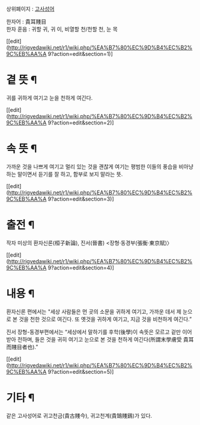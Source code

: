 상위폐이지 : [고사성어](%EA%B3%A0%EC%82%AC%EC%84%B1%EC%96%B4.md)

한자어 : 貴耳賤目  
한자 훈음 : 귀할 귀, 귀 이, 비열할 천/천할 천, 눈 목

[[edit](http://rigvedawiki.net/r1/wiki.php/%EA%B7%80%EC%9D%B4%EC%B2%9C%EB%AA%A
9?action=edit&section=1)]

# 곁 뜻 ¶

귀를 귀하게 여기고 눈을 천하게 여긴다.

  

[[edit](http://rigvedawiki.net/r1/wiki.php/%EA%B7%80%EC%9D%B4%EC%B2%9C%EB%AA%A
9?action=edit&section=2)]

# 속 뜻 ¶

가까운 것을 나쁘게 여기고 멀리 있는 것을 괜찮게 여기는 평범한 이들의 풍습을 비아냥하는 말이면서 듣기를 잘 하고, 함부로 보지 말라는 뜻.  

[[edit](http://rigvedawiki.net/r1/wiki.php/%EA%B7%80%EC%9D%B4%EC%B2%9C%EB%AA%A
9?action=edit&section=3)]

# 출전 ¶

작자 미상의 환자신론(桓子新論), 진서(晉書) <장형·동경부(張衡·東京賦)〉

  

[[edit](http://rigvedawiki.net/r1/wiki.php/%EA%B7%80%EC%9D%B4%EC%B2%9C%EB%AA%A
9?action=edit&section=4)]

# 내용 ¶

환자신론 편에서는 "세상 사람들은 먼 곳의 소문을 귀하게 여기고, 가까운 데서 제 눈으로 본 것을 천한 것으로 여긴다. 또 옛것을 귀하게
여기고, 지금 것을 비천하게 여긴다.”

  

진서 장형-동경부편에서는 “세상에서 말하기를 후학(後學)이 속뜻은 모르고 겉만 이어 받아 전하며, 들은 것을 귀히 여기고 눈으로 본 것을
천하게 여긴다(所謂末學膚受 貴耳而賤目者也).”

  

[[edit](http://rigvedawiki.net/r1/wiki.php/%EA%B7%80%EC%9D%B4%EC%B2%9C%EB%AA%A
9?action=edit&section=5)]

# 기타 ¶

같은 고사성어로 귀고천금(貴古賤今), 귀고천계(貴鵠賤鷄)가 있다.

